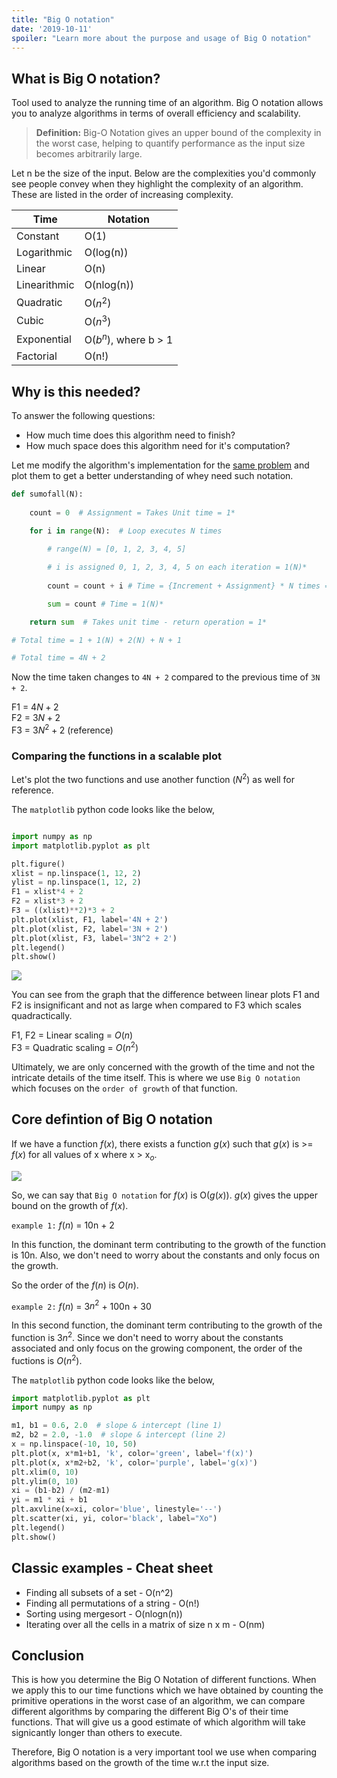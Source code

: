 ```yaml
---
title: "Big O notation"
date: '2019-10-11'
spoiler: "Learn more about the purpose and usage of Big O notation"
---
```


## What is Big O notation?

Tool used to analyze the running time of an algorithm. Big O notation allows you to analyze algorithms in terms of overall efficiency and scalability.


<blockquote> <b>Definition:</b> Big-O Notation gives an upper bound of the complexity in the worst case, helping to quantify performance as the input size becomes arbitrarily large.</blockquote>

Let n be the size of the input. Below are the complexities you'd commonly see people convey when they highlight the complexity of an algorithm. These are listed in the order of increasing complexity.

Time | Notation
------------ | -------------
Constant | O(1)
Logarithmic | O(log(n))
Linear | O(n)
Linearithmic | O(nlog(n))
Quadratic | O($n^2$)
Cubic | O($n^3$)
Exponential | O($b^n$), where b > 1
Factorial | O(n!)

## Why is this needed?

To answer the following questions:
<ul>
<li> How much time does this algorithm need to finish?
<li> How much space does this algorithm need for it's computation?
</ul>

Let me modify the algorithm's implementation for the [same problem](https://jerwin.dev/posts/Analyzing-Algorithms/#example-of-worst-case-time-analysis-of-a-simple-algorithm) and plot them to get a better understanding of whey need such notation.

```python
def sumofall(N):
   
    count = 0  # Assignment = Takes Unit time = 1*
   
    for i in range(N):  # Loop executes N times

        # range(N) = [0, 1, 2, 3, 4, 5]

        # i is assigned 0, 1, 2, 3, 4, 5 on each iteration = 1(N)*
   
        count = count + i # Time = {Increment + Assignment} * N times = (1+1)N* 

        sum = count # Time = 1(N)*

    return sum  # Takes unit time - return operation = 1*

# Total time = 1 + 1(N) + 2(N) + N + 1 

# Total time = 4N + 2
```
Now the time taken changes to `4N + 2` compared to the previous time of `3N + 2`.
 
F1 = $4N + 2$  
F2 = $3N + 2$  
F3 = $3N^2 + 2$ (reference)

### Comparing the functions in a scalable plot

Let's plot the two functions and use another function ($N^2$) as well for reference.

The `matplotlib` python code looks like the below,

```python

import numpy as np
import matplotlib.pyplot as plt

plt.figure()
xlist = np.linspace(1, 12, 2)
ylist = np.linspace(1, 12, 2)
F1 = xlist*4 + 2
F2 = xlist*3 + 2
F3 = ((xlist)**2)*3 + 2
plt.plot(xlist, F1, label='4N + 2')
plt.plot(xlist, F2, label='3N + 2')
plt.plot(xlist, F3, label='3N^2 + 2')
plt.legend()
plt.show()
```
<img src="https://i.imgur.com/EzyxYuL.png"></img>

You can see from the graph that the difference between linear plots F1 and F2 is insignificant and not as large when compared to F3 which scales quadractically. 

F1, F2 = Linear scaling = $O(n)$   
F3 = Quadratic scaling  = $O(n^2)$


Ultimately, we are only concerned with the growth of the time and not the intricate details of the time itself. This is where we use `Big O notation` which focuses on the `order of growth` of that function.

## Core defintion of Big O notation

If we have a function $f(x)$, there exists a function $g(x)$ such that $g(x)$ is >= $f(x)$ for all values of x where x > x$_{o}$.

<img src = "https://i.imgur.com/zeLVycZ.png"></img>

So, we can say that `Big O notation` for $f(x)$ is O($g(x)$). $g(x)$ gives the upper bound on the growth of $f(x)$.

`example 1:` $f(n)$ = 10n + 2

In this function, the dominant term contributing to the growth of the function is 10n. Also, we don't need to worry about the constants and only focus on the growth. 

So the order of the $f(n)$ is $O(n)$.

`example 2:` $f(n)$ = 3$n^2$ + 100n + 30

In this second function, the dominant term contributing to the growth of the function is 3$n^2$. Since we don't need to worry about the constants associated and only focus on the growing component, the order of the fuctions is $O(n^2)$.

The `matplotlib` python code looks like the below,

```python
import matplotlib.pyplot as plt
import numpy as np

m1, b1 = 0.6, 2.0  # slope & intercept (line 1)
m2, b2 = 2.0, -1.0  # slope & intercept (line 2)
x = np.linspace(-10, 10, 50)
plt.plot(x, x*m1+b1, 'k', color='green', label='f(x)')
plt.plot(x, x*m2+b2, 'k', color='purple', label='g(x)')
plt.xlim(0, 10)
plt.ylim(0, 10)
xi = (b1-b2) / (m2-m1)
yi = m1 * xi + b1
plt.axvline(x=xi, color='blue', linestyle='--')
plt.scatter(xi, yi, color='black', label="Xo")
plt.legend()
plt.show()
```

## Classic examples - Cheat sheet
<ul>
<li>Finding all subsets of a set - O(n^2)
<li>Finding all permutations of a string - O(n!)
<li>Sorting using mergesort - O(nlogn(n))
<li>Iterating over all the cells in a matrix of size n x m - O(nm)
</ul>

## Conclusion

This is how you determine the Big O Notation of different functions. When we apply this to our time functions which we have obtained by counting the primitive operations in the worst case of an algorithm, we can compare different algorithms by comparing the different Big O's of their time functions. That will give us a good estimate of which algorithm will take signicantly longer than others to execute.

Therefore, Big O notation is a very important tool we use when comparing algorithms based on the growth of the time w.r.t the input size.
